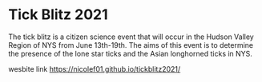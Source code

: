 # Tick Blitz 2021

The tick blitz is a citizen science event that will occur in the Hudson Valley Region of NYS from June 13th-19th. The aims of this event is to determine the presence of the lone star ticks and the Asian longhorned ticks in NYS.


wesbite link 
https://nicolef01.github.io/tickblitz2021/